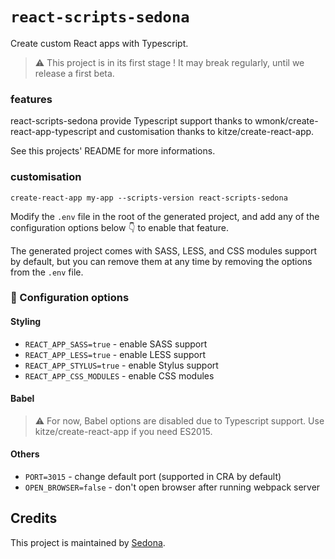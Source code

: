 # `react-scripts-sedona`

Create custom React apps with Typescript.

> ⚠️ This project is in its first stage ! It may break regularly, until we release a first beta.

### features

react-scripts-sedona provide Typescript support thanks to wmonk/create-react-app-typescript
and customisation thanks to kitze/create-react-app.

See this projects' README for more informations.

### customisation

```create-react-app my-app --scripts-version react-scripts-sedona```

Modify the ```.env``` file in the root of the generated project, and add any of the configuration options below 👇 to enable that feature.

The generated project comes with SASS, LESS, and CSS modules support by default, but you can remove them at any time by removing the options from the ```.env``` file.

### 📝 Configuration options

#### Styling
- ```REACT_APP_SASS=true``` - enable SASS support
- ```REACT_APP_LESS=true``` - enable LESS support
- ```REACT_APP_STYLUS=true``` - enable Stylus support
- ```REACT_APP_CSS_MODULES``` - enable CSS modules

#### Babel

> ⚠️ For now, Babel options are disabled due to Typescript support. Use kitze/create-react-app if you need ES2015.

#### Others
- ```PORT=3015``` - change default port (supported in CRA by default)
- ```OPEN_BROWSER=false``` - don't open browser after running webpack server

## Credits

This project is maintained by [Sedona](http://www.sedona.fr).
